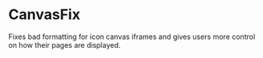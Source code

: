 # CanvasFix
Fixes bad formatting for icon canvas iframes and gives users more control on how their pages are displayed.
